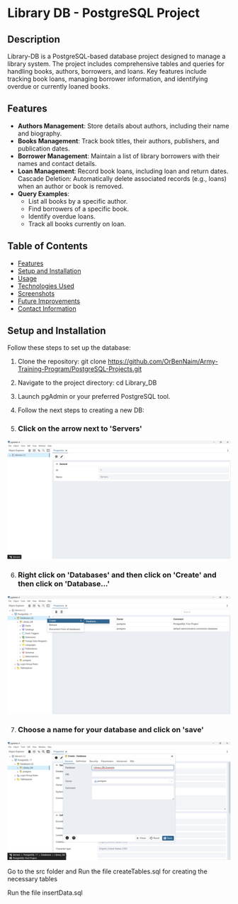 # Library DB - PostgreSQL Project

## Description
Library-DB is a PostgreSQL-based database project designed to manage a library system. The project includes comprehensive tables and queries for handling books, authors, borrowers, and loans. Key features include tracking book loans, managing borrower information, and identifying overdue or currently loaned books.

## Features
- **Authors Management**: Store details about authors, including their name and biography.
- **Books Management**: Track book titles, their authors, publishers, and publication dates.
- **Borrower Management**: Maintain a list of library borrowers with their names and contact details.
- **Loan Management**: Record book loans, including loan and return dates.
Cascade Deletion: Automatically delete associated records (e.g., loans) when an author or book is removed.
- **Query Examples**:
    - List all books by a specific author.
    - Find borrowers of a specific book.
    - Identify overdue loans.
    - Track all books currently on loan.

## Table of Contents
- [Features](#features)
- [Setup and Installation](#setup-and-installation)
- [Usage](#usage)
- [Technologies Used](#technologies-used)
- [Screenshots](#screenshots)
- [Future Improvements](#future-improvements)
- [Contact Information](#contact-information)

## Setup and Installation
Follow these steps to set up the database:

1. Clone the repository:
    git clone https://github.com/OrBenNaim/Army-Training-Program/PostgreSQL-Projects.git

2. Navigate to the project directory:
    cd Library_DB

3. Launch pgAdmin or your preferred PostgreSQL tool.

4. Follow the next steps to creating a new DB:

5. ### Click on the arrow next to 'Servers'
![Step 1](screenShots/How_to_create_a_new_db/step1.png)

6. ### Right click on 'Databases' and then  click on 'Create' and then click on 'Database...'
![Step 2](screenShots/How_to_create_a_new_db/step2.png)

7. ### Choose a name for your database and click on 'save'
![Step 3](screenShots/How_to_create_a_new_db/step3.png)

Go to the src folder and Run the file createTables.sql for creating the necessary  tables

Run the file insertData.sql